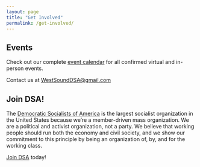 ```yaml
---
layout: page
title: "Get Involved"
permalink: /get-involved/
---
```

<h2>Events</h2>

Check out our complete [event calendar](../calendar) for all confirmed virtual and in-person events.

Contact us at WestSoundDSA@gmail.com

<h2>Join DSA!</h2>

The [Democratic Socialists of America](https://www.dsausa.org/) is the largest socialist organization in the United States because we’re a member-driven mass organization. We are a political and activist organization, not a party. We believe that working people should run both the economy and civil society, and we show our commitment to this principle by being an organization of, by, and for the working class.

[Join DSA](https://www.dsausa.org/join) today!


